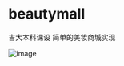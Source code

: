 # beautymall
吉大本科课设
简单的美妆商城实现

![image](https://user-images.githubusercontent.com/70248622/222950011-068df251-7bd2-497f-8d9f-588e740ec1f5.png)
